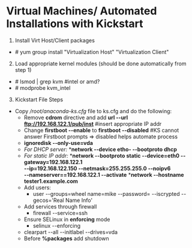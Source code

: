 # Virtual Machines/ Automated Installations with Kickstart

1. Install Virt Host/Client packages
  * \# yum group install "Virtualization Host" "Virtualization Client"

2. Load appropriate kernel modules (should be done automatically from step 1)
  * \# lsmod | grep kvm    #intel or amd?
  * \# modprobe kvm_intel  

3. Kickstart File Steps
  * Copy _/root/anaconda-ks.cfg_ file to ks.cfg and do the following:
    * Remove __cdrom__ directive and add __url --url ftp://192.168.122.1/pub/inst__  #insert appropriate IP addr
    * Change __firstboot --enable__ to __firstboot --disabled__  #KS cannot  answer Firstboot prompts => disabled helps automate process
    * __ignoredisk --only-use=vda__
    * _For DHCP server:_ 
       *__network --device etho- --bootproto dhcp__
    * _For static IP addr:_
       *__network --bootproto static --device=eth0 --gateway=192.168.122.1 \
          --ip=192.168.122.150 --netmask=255.255.255.0 --noipv6 \
          --nameserver==192.168.122.1 --activate__
       *__network --hostname tester1.example.com__
    * Add users:
       * user --groups=wheel name=mike --password=<copy from shadow file> --iscrypted --gecos='Real Name Info'
    * Add services through firewall
       * firewall --service=ssh
    * Ensure SELinux in __enforcing__ mode
       * selinux --enforcing
    * clearpart --all --initlabel --drives=vda
    * Before __%packages__ add shutdown

